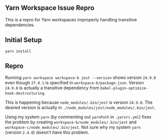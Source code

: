 ## Yarn Workspace Issue Repro

This is a repro for Yarn workspaces improperly handling transitive dependencies.

## Initial Setup

`yarn install`

## Repro

Running `yarn workspace workspace-b jest --version` shows version `24.9.0` even though `27.0.1` is specified in `workspace-b/package.json`. Version `24.9.0` is actually a transitive dependency from `babel-plugin-optimize-hook-destructuring`.

This is happening because `node_modules/.bin/jest` is version `24.9.0`. The desired version is actually in `./node_modules/jest/node_modules/.bin/jest`.

Using my system `yarn` (by commenting out `yarnPath` in `.yarnrc.yml`) fixes the problem by creating `workspace-b/node_modules/.bin/jest` and `workspace-c/node_modules/.bin/jest`. Not sure why my system `yarn` (version `2.4.0`) doesn't have this problem.
